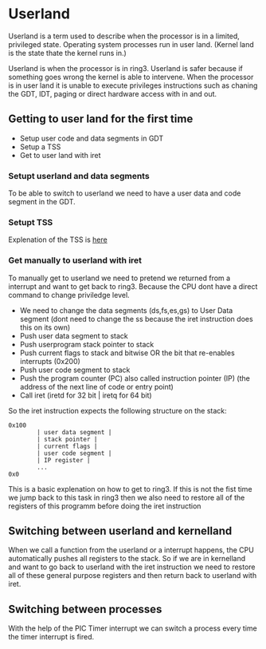 # Userland
Userland is a term used to describe when the processor is in a limited, privileged state. Operating system processes run in user land. (Kernel land is the state thate the kernel runs in.)

Userland is when the processor is in ring3. Userland is safer because if something goes wrong the kernel is able to intervene. When the processor is in user land it is unable to execute privileges instructions such as chaning the GDT, IDT, paging or direct hardware access with in and out.

## Getting to user land for the first time
- Setup user code and data segments in GDT
- Setup a TSS
- Get to user land with iret

### Setupt userland and data segments
To be able to switch to userland we need to have a user data and code segment in the GDT.

### Setupt TSS
Explenation of the TSS is [here](../STCQ/TSS.md)

### Get manually to userland with iret
To manually get to userland we need to pretend we returned from a interrupt and want to get back to ring3. Because the CPU dont have a direct command to change priviledge level. 

- We need to change the data segments (ds,fs,es,gs) to User Data segment (dont need to change the ss because the iret instruction does this on its own)
- Push user data segment to stack
- Push userprogram stack pointer to stack
- Push current flags to stack and bitwise OR the bit that re-enables interrupts (0x200)
- Push user code segment to stack
- Push the program counter (PC) also called instruction pointer (IP) (the address of the next line of code or entry point) 
- Call iret (iretd for 32 bit | iretq for 64 bit)

So the iret instruction expects the following structure on the stack:
```
0x100
		| user data segment |
		| stack pointer |
		| current flags |
		| user code segment |
		| IP register |
		...
0x0
```
This is a basic explenation on how to get to ring3. If this is not the fist time we jump back to this task in ring3 then we also need to restore all of the registers of this programm before doing the iret instruction

## Switching between userland and kernelland
When we call a function from the userland or a interrupt happens, the CPU automatically pushes all registers to the stack. So if we are in kernelland and want to go back to userland with the iret instruction we need to restore all of these general purpose registers and then return back to userland with iret.

## Switching between processes
With the help of the PIC Timer interrupt we can switch a process every time the timer interrupt is fired.

